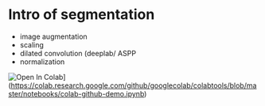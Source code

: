 # Intro of segmentation
- image augmentation
- scaling
- dilated convolution (deeplab/ ASPP
- normalization


![Open In Colab](https://colab.research.google.com/assets/colab-badge.svg)](https://colab.research.google.com/github/googlecolab/colabtools/blob/master/notebooks/colab-github-demo.ipynb)
